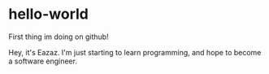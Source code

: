 # hello-world
First thing im doing on github!

Hey, it's Eazaz. I'm just starting to learn programming, and hope to become a software engineer.
